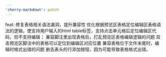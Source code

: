 ```yaml
---
'cherry-markdown': patch
---
```


feat: 修复表格相关语法漏洞，提升兼容性
优化根据预览区表格定位编辑区表格语法的逻辑，使支持用户输入的html table标签，支持点击单元格后定位编辑区代码，但不支持编辑；
兼容脚注里出现表格后，打乱预览区表格编辑逻辑的问题
双击预览区脚注中的表格可以定位到编辑区对应位置
兼容表格位于文件末尾时，编辑时格式出错的问题
删去表头的行添加按钮，因为可能导致表格格式出错。
